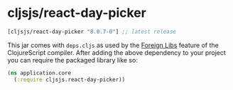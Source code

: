 # cljsjs/react-day-picker

[](dependency)
```clojure
[cljsjs/react-day-picker "8.0.7-0"] ;; latest release
```
[](/dependency)

This jar comes with `deps.cljs` as used by the [Foreign Libs][flibs] feature
of the ClojureScript compiler. After adding the above dependency to your project
you can require the packaged library like so:

```clojure
(ns application.core
  (:require cljsjs.react-day-picker))
```

[flibs]: https://clojurescript.org/reference/packaging-foreign-deps
